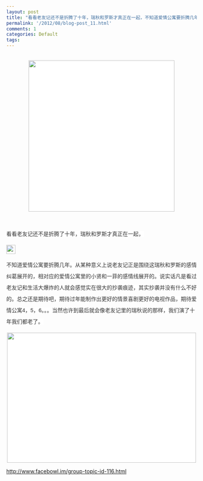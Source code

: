 ```yaml
---
layout: post
title: "看看老友记还不是折腾了十年，瑞秋和罗斯才真正在一起，不知道爱情公寓要折腾几年"
permalink: '/2012/08/blog-post_11.html'
comments: 1
categories: Default
tags: 
---
```

<br class="Apple-interchange-newline"/>

 

<img alt="" height="400" src="http://xmwww.com/uploads/allimg/120810/22-120Q0161A1928.jpg" style="TEXT-ALIGN: center; WIDOWS: 2; TEXT-TRANSFORM: none; BACKGROUND-COLOR: rgb(255,255,255); TEXT-INDENT: 0px; WIDTH: 386px; LETTER-SPACING: normal; DISPLAY: block; FONT: 14px/30px SimSun, Verdana, sans-serif; MAX-WIDTH: 500px; WHITE-SPACE: normal; ORPHANS: 2; HEIGHT: 400px; COLOR: rgb(51,51,51); MARGIN-LEFT: auto; MARGIN-RIGHT: auto; WORD-SPACING: 0px; -webkit-text-size-adjust: auto; -webkit-text-stroke-width: 0px" width="386"/>

 

<br style="WIDOWS: 2; TEXT-TRANSFORM: none; BACKGROUND-COLOR: rgb(255,255,255); TEXT-INDENT: 0px; LETTER-SPACING: normal; FONT: 14px/30px SimSun, Verdana, sans-serif; WHITE-SPACE: normal; ORPHANS: 2; COLOR: rgb(51,51,51); WORD-SPACING: 0px; -webkit-text-size-adjust: auto; -webkit-text-stroke-width: 0px"/>

 <span style="WIDOWS: 2; TEXT-TRANSFORM: none; BACKGROUND-COLOR: rgb(255,255,255); TEXT-INDENT: 0px; LETTER-SPACING: normal; DISPLAY: inline !important; FONT: 14px/30px SimSun, Verdana, sans-serif; WHITE-SPACE: normal; ORPHANS: 2; FLOAT: none; COLOR: rgb(51,51,51); WORD-SPACING: 0px; -webkit-text-size-adjust: auto; -webkit-text-stroke-width: 0px">看看老友记还不是折腾了十年，瑞秋和罗斯才真正在一起，</span>

<img alt="wail" height="24" src="http://www.facebowl.im/plugins/pubs/xheditor/xheditor_emot/default/wail.gif" style="WIDOWS: 2; TEXT-TRANSFORM: none; BACKGROUND-COLOR: rgb(255,255,255); TEXT-INDENT: 0px; LETTER-SPACING: normal; FONT: 14px/30px SimSun, Verdana, sans-serif; MAX-WIDTH: 500px; WHITE-SPACE: normal; ORPHANS: 2; COLOR: rgb(51,51,51); WORD-SPACING: 0px; -webkit-text-size-adjust: auto; -webkit-text-stroke-width: 0px" width="24"/>

<span style="WIDOWS: 2; TEXT-TRANSFORM: none; BACKGROUND-COLOR: rgb(255,255,255); TEXT-INDENT: 0px; LETTER-SPACING: normal; DISPLAY: inline !important; FONT: 14px/30px SimSun, Verdana, sans-serif; WHITE-SPACE: normal; ORPHANS: 2; FLOAT: none; COLOR: rgb(51,51,51); WORD-SPACING: 0px; -webkit-text-size-adjust: auto; -webkit-text-stroke-width: 0px">不知道爱情公寓要折腾几年。从某种意义上说老友记正是围绕这瑞秋和罗斯的感情纠葛展开的，相对应的爱情公寓里的小贤和一菲的感情线展开的。说实话凡是看过老友记和生活大爆炸的人就会感觉实在很大的抄袭痕迹，其实抄袭并没有什么不好的。总之还是期待吧，期待过年能制作出更好的情景喜剧更好的电视作品，期待爱情公寓4，5，6。。。当然也许到最后就会像老友记里的瑞秋说的那样，我们演了十年我们都老了。<span style="WIDOWS: 2; TEXT-TRANSFORM: none; BACKGROUND-COLOR: rgb(255,255,255); TEXT-INDENT: 0px; LETTER-SPACING: normal; DISPLAY: inline !important; FONT: 14px/30px SimSun, Verdana, sans-serif; WHITE-SPACE: normal; ORPHANS: 2; FLOAT: none; COLOR: rgb(51,51,51); WORD-SPACING: 0px; -webkit-text-size-adjust: auto; -webkit-text-stroke-width: 0px">

<img alt="" height="344" src="http://img001.photo.21cn.com/photos/album/20090929/o/AD7D636C4D2441A265E8A7C3E9C72346.jpg" style="TEXT-ALIGN: center; WIDOWS: 2; TEXT-TRANSFORM: none; BACKGROUND-COLOR: rgb(255,255,255); TEXT-INDENT: 0px; WIDTH: 500px; LETTER-SPACING: normal; DISPLAY: block; FONT: 14px/30px SimSun, Verdana, sans-serif; MAX-WIDTH: 500px; WHITE-SPACE: normal; ORPHANS: 2; HEIGHT: 344px; COLOR: rgb(51,51,51); MARGIN-LEFT: auto; MARGIN-RIGHT: auto; WORD-SPACING: 0px; -webkit-text-size-adjust: auto; -webkit-text-stroke-width: 0px" width="500"/>

</span></span>

 

<http://www.facebowl.im/group-topic-id-116.html> 

<br style="WIDOWS: 2; TEXT-TRANSFORM: none; BACKGROUND-COLOR: rgb(255,255,255); TEXT-INDENT: 0px; LETTER-SPACING: normal; FONT: 14px/30px SimSun, Verdana, sans-serif; WHITE-SPACE: normal; ORPHANS: 2; COLOR: rgb(51,51,51); WORD-SPACING: 0px; -webkit-text-size-adjust: auto; -webkit-text-stroke-width: 0px"/>